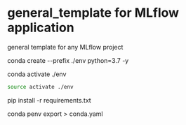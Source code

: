 # general_template for MLflow application
general template for any MLflow project

conda create  --prefix ./env python=3.7 -y

conda activate ./env

```bash
source activate ./env

```

pip install -r requirements.txt

conda penv export > conda.yaml

